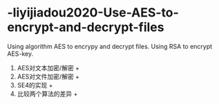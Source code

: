 # -liyijiadou2020-Use-AES-to-encrypt-and-decrypt-files
Using algorithm AES to encrypy and decrypt files. Using RSA to encrypt AES-key.

1. AES对文本加密/解密 +
2. AES对文件加密/解密 +
3. SE4的实现 +
4. 比较两个算法的差异 +
